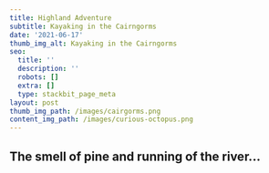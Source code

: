 ```yaml
---
title: Highland Adventure
subtitle: Kayaking in the Cairngorms
date: '2021-06-17'
thumb_img_alt: Kayaking in the Cairngorms
seo:
  title: ''
  description: ''
  robots: []
  extra: []
  type: stackbit_page_meta
layout: post
thumb_img_path: /images/cairgorms.png
content_img_path: /images/curious-octopus.png
---
```

## The smell of pine and running of the river...

